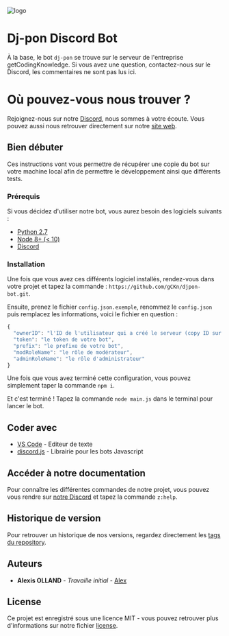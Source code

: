 ![logo](https://getcodingknowledge.com/wp-content/uploads/2018/08/petitLogo.png)

# Dj-pon Discord Bot

À la base, le bot `dj-pon` se trouve sur le serveur de l'entreprise getCodingKnowledge. Si vous avez une question, contactez-nous sur le Discord, les commentaires ne sont pas lus ici.

# Où pouvez-vous nous trouver ?

Rejoignez-nous sur notre [Discord](https://discord.gg/FADJwNS), nous sommes à votre écoute. Vous pouvez aussi nous retrouver directement sur notre [site web](https://getcodingknowledge.com).

## Bien débuter

Ces instructions vont vous permettre de récupérer une copie du bot sur votre machine local afin de permettre le développement ainsi que différents tests.

### Prérequis

Si vous décidez d'utiliser notre bot, vous aurez besoin des logiciels suivants :

- [Python 2.7](https://www.python.org/downloads/release/python-2715/)
- [Node 8+ (< 10)](https://nodejs.org/fr/download/releases/)
- [Discord](https://discordapp.com)

### Installation

Une fois que vous avez ces différents logiciel installés, rendez-vous dans votre projet et tapez la commande : `https://github.com/gCKn/djpon-bot.git`.

Ensuite, prenez le fichier `config.json.exemple`, renommez le `config.json` puis remplacez les informations, voici le fichier en question :

```js
{
  "ownerID": "l'ID de l'utilisateur qui a créé le serveur (copy ID sur son pseudo)",
  "token": "le token de votre bot",
  "prefix": "le prefixe de votre bot",
  "modRoleName": "le rôle de modérateur",
  "adminRoleName": "le rôle d'administrateur"
}
```

Une fois que vous avez terminé cette configuration, vous pouvez simplement taper la commande `npm i`.

Et c'est terminé ! Tapez la commande `node main.js` dans le terminal pour lancer le bot.

## Coder avec

- [VS Code](https://code.visualstudio.com/download) - Editeur de texte
- [discord.js](http://www.sitedumodeleun.com) - Librairie pour les bots Javascript

## Accéder à notre documentation

Pour connaître les différentes commandes de notre projet, vous pouvez vous rendre sur [notre Discord](https://discord.gg/FADJwNS) et tapez la commande `z:help`.

## Historique de version

Pour retrouver un historique de nos versions, regardez directement les [tags du repository](https://github.com/gCKn/djpon-bot/tags).

## Auteurs

- **Alexis OLLAND** - _Travaille initial_ - [Alex](https://github.com/gCKn)

## License

Ce projet est enregistré sous une licence MIT - vous pouvez retrouver plus d'informations sur notre fichier [license](https://github.com/gCKn/djpon-bot/blob/master/LICENSE.md).
